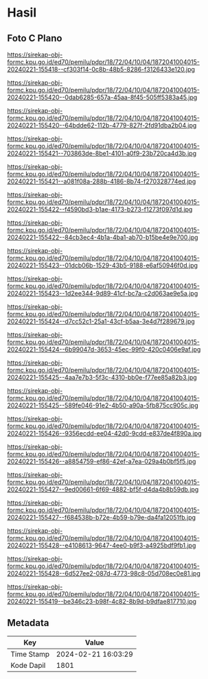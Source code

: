 # Hasil

## Foto C Plano

https://sirekap-obj-formc.kpu.go.id/ed70/pemilu/pdpr/18/72/04/10/04/1872041004015-20240221-155418--cf303f14-0c8b-48b5-8286-f3126433e120.jpg

https://sirekap-obj-formc.kpu.go.id/ed70/pemilu/pdpr/18/72/04/10/04/1872041004015-20240221-155420--0dab6285-657a-45aa-8f45-505ff5383a45.jpg

https://sirekap-obj-formc.kpu.go.id/ed70/pemilu/pdpr/18/72/04/10/04/1872041004015-20240221-155420--64bdde62-112b-4779-827f-2fd91dba2b04.jpg

https://sirekap-obj-formc.kpu.go.id/ed70/pemilu/pdpr/18/72/04/10/04/1872041004015-20240221-155421--703863de-8be1-4101-a0f9-23b720ca4d3b.jpg

https://sirekap-obj-formc.kpu.go.id/ed70/pemilu/pdpr/18/72/04/10/04/1872041004015-20240221-155421--a081f08a-288b-4186-8b74-f270328774ed.jpg

https://sirekap-obj-formc.kpu.go.id/ed70/pemilu/pdpr/18/72/04/10/04/1872041004015-20240221-155422--f4590bd3-b1ae-4173-b273-f1273f097d1d.jpg

https://sirekap-obj-formc.kpu.go.id/ed70/pemilu/pdpr/18/72/04/10/04/1872041004015-20240221-155422--84cb3ec4-4b1a-4ba1-ab70-b15be4e9e700.jpg

https://sirekap-obj-formc.kpu.go.id/ed70/pemilu/pdpr/18/72/04/10/04/1872041004015-20240221-155423--01dcb06b-1529-43b5-9188-e6af50946f0d.jpg

https://sirekap-obj-formc.kpu.go.id/ed70/pemilu/pdpr/18/72/04/10/04/1872041004015-20240221-155423--1d2ee344-9d89-41cf-bc7a-c2d063ae9e5a.jpg

https://sirekap-obj-formc.kpu.go.id/ed70/pemilu/pdpr/18/72/04/10/04/1872041004015-20240221-155424--d7cc52c1-25a1-43cf-b5aa-3e4d7f289679.jpg

https://sirekap-obj-formc.kpu.go.id/ed70/pemilu/pdpr/18/72/04/10/04/1872041004015-20240221-155424--6b99047d-3653-45ec-99f0-420c0406e9af.jpg

https://sirekap-obj-formc.kpu.go.id/ed70/pemilu/pdpr/18/72/04/10/04/1872041004015-20240221-155425--4aa7e7b3-5f3c-4310-bb0e-f77ee85a82b3.jpg

https://sirekap-obj-formc.kpu.go.id/ed70/pemilu/pdpr/18/72/04/10/04/1872041004015-20240221-155425--589fe046-91e2-4b50-a90a-5fb875cc905c.jpg

https://sirekap-obj-formc.kpu.go.id/ed70/pemilu/pdpr/18/72/04/10/04/1872041004015-20240221-155426--9356ecdd-ee04-42d0-9cdd-e837de4f890a.jpg

https://sirekap-obj-formc.kpu.go.id/ed70/pemilu/pdpr/18/72/04/10/04/1872041004015-20240221-155426--a8854759-ef86-42ef-a7ea-029a4b0bf5f5.jpg

https://sirekap-obj-formc.kpu.go.id/ed70/pemilu/pdpr/18/72/04/10/04/1872041004015-20240221-155427--9ed00661-6f69-4882-bf5f-d4da4b8b59db.jpg

https://sirekap-obj-formc.kpu.go.id/ed70/pemilu/pdpr/18/72/04/10/04/1872041004015-20240221-155427--f684538b-b72e-4b59-b79e-da4fa12051fb.jpg

https://sirekap-obj-formc.kpu.go.id/ed70/pemilu/pdpr/18/72/04/10/04/1872041004015-20240221-155428--e4108613-9647-4ee0-b9f3-a4925bdf9fb1.jpg

https://sirekap-obj-formc.kpu.go.id/ed70/pemilu/pdpr/18/72/04/10/04/1872041004015-20240221-155428--6d527ee2-087d-4773-98c8-05d708ec0e81.jpg

https://sirekap-obj-formc.kpu.go.id/ed70/pemilu/pdpr/18/72/04/10/04/1872041004015-20240221-155419--be346c23-b98f-4c82-8b9d-b9dfae817710.jpg


## Metadata

| Key        | Value               |
| ---------- | ------------------- |
| Time Stamp | 2024-02-21 16:03:29 |
| Kode Dapil | 1801                |



